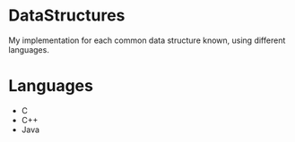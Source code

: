 DataStructures
==============

My implementation for each common data structure known, using different languages.

Languages
=========

- C
- C++
- Java
